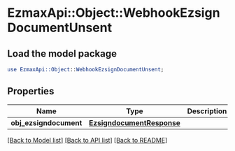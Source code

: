 # EzmaxApi::Object::WebhookEzsignDocumentUnsent

## Load the model package
```perl
use EzmaxApi::Object::WebhookEzsignDocumentUnsent;
```

## Properties
Name | Type | Description | Notes
------------ | ------------- | ------------- | -------------
**obj_ezsigndocument** | [**EzsigndocumentResponse**](EzsigndocumentResponse.md) |  | 

[[Back to Model list]](../README.md#documentation-for-models) [[Back to API list]](../README.md#documentation-for-api-endpoints) [[Back to README]](../README.md)


